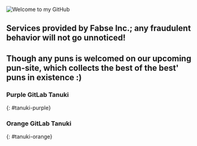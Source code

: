![](https://media.giphy.com/media/ciwgweZDnUydJShj6H/giphy.gif "Welcome to my GitHub")
## Services provided by Fabse Inc.; any fraudulent behavior will not go unnoticed! 

## Though any puns is welcomed on our upcoming pun-site, which collects the best of the best' puns in existence :)

### <i class="fab fa-gitlab fa-fw" style="color:rgb(107,79,187); font-size:.85em" aria-hidden="true"></i> Purple GitLab Tanuki
{: #tanuki-purple}

### <i class="fab fa-gitlab fa-fw" style="color:rgb(252,109,38); font-size:.85em" aria-hidden="true"></i> Orange GitLab Tanuki
{: #tanuki-orange}
